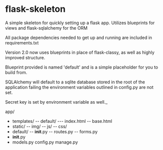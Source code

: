 flask-skeleton
==============

A simple skeleton for quickly setting up a flask app. Utilizes blueprints for views and flask-sqlalchemy for the ORM

All package dependencies needed to get up and running are included in requirements.txt

Version 2.0 now uses blueprints in place of flask-classy, as well as highly improved structure.

Blueprint provided is named 'default' and is a simple placeholder for you to build from.

SQLAlchemy will default to a sqlite database stored in the root of the application failing the environment variables outlined in config.py are not set.

Secret key is set by environment variable as well._

app/
- templates/
-- default/
--- index.html
-- base.html
- static/
-- img/
-- js/
-- css/
- default/
-- __init__.py
-- routes.py
-- forms.py
- __init__.py
- models.py
config.py
manage.py

